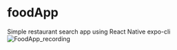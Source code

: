 # foodApp
Simple restaurant search app using React Native expo-cli
![FoodApp_recording](https://user-images.githubusercontent.com/53595687/123917707-b8999600-d9a0-11eb-915b-382767545b74.gif)
